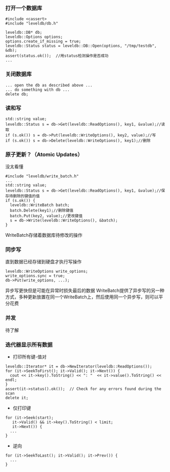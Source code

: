 ### 打开一个数据库
```
#include <cassert>
#include "leveldb/db.h"

leveldb::DB* db;
leveldb::Options options;
options.create_if_missing = true;
leveldb::Status status = leveldb::DB::Open(options, "/tmp/testdb", &db);
assert(status.ok());  //用status检测操作是否成功
...
```

### 关闭数据库
```
... open the db as described above ...
... do something with db ...
delete db;
```
### 读和写
```
std::string value;
leveldb::Status s = db->Get(leveldb::ReadOptions(), key1, &value);//读取
if (s.ok()) s = db->Put(leveldb::WriteOptions(), key2, value);//写
if (s.ok()) s = db->Delete(leveldb::WriteOptions(), key1);//删除
```

### 原子更新？（Atomic Updates） 
没太看懂
```
#include "leveldb/write_batch.h"
...
std::string value;
leveldb::Status s = db->Get(leveldb::ReadOptions(), key1, &value);//保存待删除的键值的值
if (s.ok()) {
  leveldb::WriteBatch batch;
  batch.Delete(key1);//删除键值
  batch.Put(key2, value);//更改键值
  s = db->Write(leveldb::WriteOptions(), &batch);
}
```
WriteBatch存储着数据库待修改的操作

### 同步写
直到数据已经存储到硬盘才执行写操作
```
leveldb::WriteOptions write_options;
write_options.sync = true;
db->Put(write_options, ...);
```
异步写更快但是可能在异常时损失最后的数据
WriteBatch提供了异步写的另一种方式，多种更新放置在同一个WriteBatch上，然后使用同一个异步写，则可以平分花费

### 并发
待了解

### 迭代器显示所有数据
- 打印所有键-值对
```
leveldb::Iterator* it = db->NewIterator(leveldb::ReadOptions());
for (it->SeekToFirst(); it->Valid(); it->Next()) {
  cout << it->key().ToString() << ": "  << it->value().ToString() << endl;
}
assert(it->status().ok());  // Check for any errors found during the scan
delete it;
```
- 仅打印键
```
for (it->Seek(start);
   it->Valid() && it->key().ToString() < limit;
   it->Next()) {
  ...
}
```
- 逆向
```
for (it->SeekToLast(); it->Valid(); it->Prev()) {
  ...
}
```





